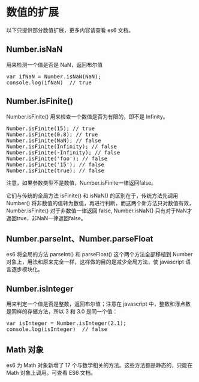 # 数值的扩展 #
以下只提供部分数值扩展，更多内容请查看 es6 文档。

## Number.isNaN ##
用来检测一个值是否是 NaN，返回布尔值
<pre>
var ifNaN = Number.isNaN(NaN);
console.log(ifNaN)	// true
</pre>


## Number.isFinite() ##
Number.isFinite() 用来检查一个数值是否为有限的，即不是 Infinity。
<pre>
Number.isFinite(15); // true
Number.isFinite(0.8); // true
Number.isFinite(NaN); // false
Number.isFinite(Infinity); // false
Number.isFinite(-Infinity); // false
Number.isFinite('foo'); // false
Number.isFinite('15'); // false
Number.isFinite(true); // false
</pre>
注意，如果参数类型不是数值，Number.isFinite一律返回false。

它们与传统的全局方法 isFinite() 和 isNaN() 的区别在于，传统方法先调用 Number() 将非数值的值转为数值，再进行判断，而这两个新方法只对数值有效，Number.isFinite() 对于非数值一律返回 false, Number.isNaN() 只有对于NaN才返回true，非NaN一律返回false。


## Number.parseInt、Number.parseFloat ##
es6 将全局的方法 parseInt() 和 parseFloat() 这个两个方法全部移植到 Number 对象上，用法和原来完全一样，这样做的目的是减少全局方法，使 javascript 语言逐步模块化。


## Number.isInteger ##
用来判定一个值是否是整数，返回布尔值；注意在 javascript 中，整数和浮点数是同样的存储方法，所以 3 和 3.0 是同一个值：
<pre>
var isInteger = Number.isInteger(2.1);
console.log(isInteger)	// false
</pre>


## Math 对象 ##
es6 为 Math 对象新增了 17 个与数学相关的方法。这些方法都是静态的，只能在 Math 对象上调用。可查看 ES6 文档。